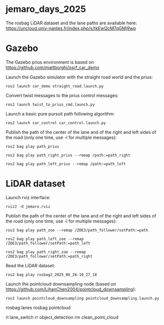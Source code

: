 # jemaro_days_2025

The rosbag LiDAR dataset and the lane paths are available here: https://uncloud.univ-nantes.fr/index.php/s/tkEwQcM7qGMj9wp 

# Gazebo
The Gazebo prius environment is based on https://github.com/mattborghi/osrf_car_demo

Launch the Gazebo simulator with the straight road world and the prius:
```
ros2 launch car_demo straight_road.launch.py
```

Convert twist messages to the prius control messages:
```
ros2 launch twist_to_prius_cmd.launch.py
```

Launch a basic pure pursuit path following algorithm:
```
ros2 launch car_control car_control.launch.py
```

Publish the path of the center of the lane and of the right and left sides of the road (only one time, use -l for multiple messages):
```
ros2 bag play path_prius
```
```
ros2 bag play path_right_prius --remap /path:=path_right
```
```
ros2 bag play path_left_prius --remap /path:=path_left
```

# LiDAR dataset

Launch rviz interface:
```
rviz2 -d jemaro.rviz
```

Publish the path of the center of the lane and of the right and left sides of the road (only one time, use -l for multiple messages):
```
ros2 bag play path_zoe --remap /ZOE3/path_follower/setPath:=path
```
```
ros2 bag play path_left_zoe --remap /ZOE3/path_follower/setPath:=path_left
```
```
ros2 bag play path_right_zoe --remap /ZOE3/path_follower/setPath:=path_right
```

Read the LiDAR dataset:
```
ros2 bag play rosbag2_2025_06_26-10_27_18
```

Launch the pointcloud downsampling node (based on https://github.com/LihanChen2004/pointcloud_downsampling):
```
ros2 launch pointcloud_downsampling pointcloud_downsampling.launch.py
```

rosbag lanes
rosbag pointcloud

rl lane_switch
rr object_detection
rm clean_point_cloud


